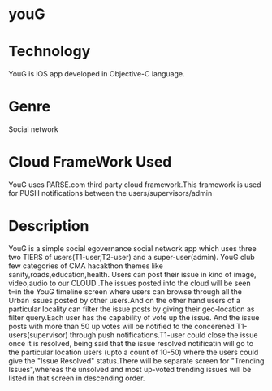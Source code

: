 youG
====

Technology
==========
 YouG is iOS app developed in Objective-C language.
 
Genre
 =====
 Social network
 
 
Cloud FrameWork Used
====================
YouG uses PARSE.com third party cloud framework.This framework is used for PUSH notifications between the users/supervisors/admin


Description
============
YouG is a simple social egovernance social network app which uses three  two TIERS of users(T1-user,T2-user) and a super-user(admin).
YouG club few categories of CMA hacakthon themes like sanity,roads,education,health. Users can post their issue in kind of image,
video,audio to our CLOUD .The issues posted into the cloud will be seen t=in the YouG timeline screen where users can browse through
all the Urban issues posted by other users.And on the other hand users of a particular locality can filter the issue posts by giving 
their geo-location as filter query.Each user has the capability of vote up the issue. And the issue posts with more than 50 up votes 
will be notified to the concerened T1-users(supervisor) through push notifications.T1-user could close the issue once it is resolved,
being said that the issue resolved notificatin will go to the particular location users (upto a count of 10-50) where the users could give the "Issue Resolved"
status.There will be separate screen for "Trending Issues",whereas the unsolved and most up-voted  trending issues will be listed in that screen in descending order.

